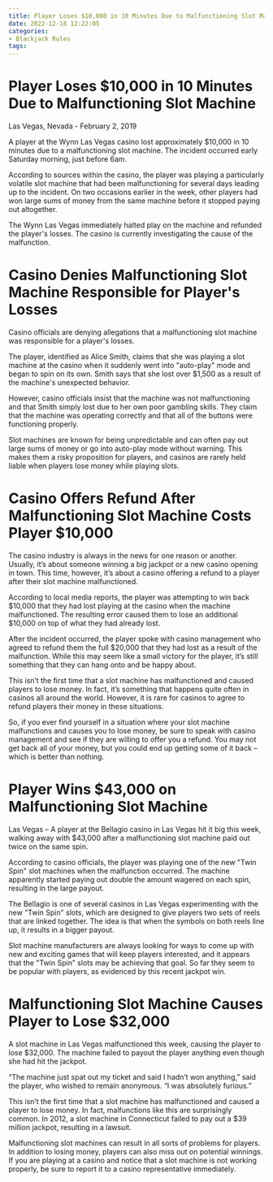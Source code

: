 ```yaml
---
title: Player Loses $10,000 in 10 Minutes Due to Malfunctioning Slot Machine 
date: 2022-12-18 12:22:05
categories:
- Blackjack Rules
tags:
---
```



#  Player Loses $10,000 in 10 Minutes Due to Malfunctioning Slot Machine 

Las Vegas, Nevada - February 2, 2019

A player at the Wynn Las Vegas casino lost approximately $10,000 in 10 minutes due to a malfunctioning slot machine. The incident occurred early Saturday morning, just before 6am.

According to sources within the casino, the player was playing a particularly volatile slot machine that had been malfunctioning for several days leading up to the incident. On two occasions earlier in the week, other players had won large sums of money from the same machine before it stopped paying out altogether.

The Wynn Las Vegas immediately halted play on the machine and refunded the player's losses. The casino is currently investigating the cause of the malfunction.

#  Casino Denies Malfunctioning Slot Machine Responsible for Player's Losses 

Casino officials are denying allegations that a malfunctioning slot machine was responsible for a player's losses.

The player, identified as Alice Smith, claims that she was playing a slot machine at the casino when it suddenly went into "auto-play" mode and began to spin on its own. Smith says that she lost over $1,500 as a result of the machine's unexpected behavior.

However, casino officials insist that the machine was not malfunctioning and that Smith simply lost due to her own poor gambling skills. They claim that the machine was operating correctly and that all of the buttons were functioning properly.

Slot machines are known for being unpredictable and can often pay out large sums of money or go into auto-play mode without warning. This makes them a risky proposition for players, and casinos are rarely held liable when players lose money while playing slots.

#  Casino Offers Refund After Malfunctioning Slot Machine Costs Player $10,000 

The casino industry is always in the news for one reason or another. Usually, it’s about someone winning a big jackpot or a new casino opening in town. This time, however, it’s about a casino offering a refund to a player after their slot machine malfunctioned.

According to local media reports, the player was attempting to win back $10,000 that they had lost playing at the casino when the machine malfunctioned. The resulting error caused them to lose an additional $10,000 on top of what they had already lost.

After the incident occurred, the player spoke with casino management who agreed to refund them the full $20,000 that they had lost as a result of the malfunction. While this may seem like a small victory for the player, it’s still something that they can hang onto and be happy about.

This isn’t the first time that a slot machine has malfunctioned and caused players to lose money. In fact, it’s something that happens quite often in casinos all around the world. However, it is rare for casinos to agree to refund players their money in these situations.

So, if you ever find yourself in a situation where your slot machine malfunctions and causes you to lose money, be sure to speak with casino management and see if they are willing to offer you a refund. You may not get back all of your money, but you could end up getting some of it back – which is better than nothing.

#  Player Wins $43,000 on Malfunctioning Slot Machine 

Las Vegas – A player at the Bellagio casino in Las Vegas hit it big this week, walking away with $43,000 after a malfunctioning slot machine paid out twice on the same spin.

According to casino officials, the player was playing one of the new "Twin Spin" slot machines when the malfunction occurred. The machine apparently started paying out double the amount wagered on each spin, resulting in the large payout.

The Bellagio is one of several casinos in Las Vegas experimenting with the new "Twin Spin" slots, which are designed to give players two sets of reels that are linked together. The idea is that when the symbols on both reels line up, it results in a bigger payout.

Slot machine manufacturers are always looking for ways to come up with new and exciting games that will keep players interested, and it appears that the "Twin Spin" slots may be achieving that goal. So far they seem to be popular with players, as evidenced by this recent jackpot win.

#  Malfunctioning Slot Machine Causes Player to Lose $32,000

A slot machine in Las Vegas malfunctioned this week, causing the player to lose $32,000. The machine failed to payout the player anything even though she had hit the jackpot.

“The machine just spat out my ticket and said I hadn’t won anything,” said the player, who wished to remain anonymous. “I was absolutely furious.”

This isn’t the first time that a slot machine has malfunctioned and caused a player to lose money. In fact, malfunctions like this are surprisingly common. In 2012, a slot machine in Connecticut failed to pay out a $39 million jackpot, resulting in a lawsuit.

Malfunctioning slot machines can result in all sorts of problems for players. In addition to losing money, players can also miss out on potential winnings. If you are playing at a casino and notice that a slot machine is not working properly, be sure to report it to a casino representative immediately.